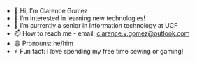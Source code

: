 - 👋 Hi, I’m Clarence Gomez
- 👀 I’m interested in learning new technologies!
- 🌱 I’m currently a senior in Information technology at UCF
- 📫 How to reach me - email: clarence.v.gomez@outlook.com
- 😄 Pronouns: he/him
- ⚡ Fun fact: I love spending my free time sewing or gaming!

<!---
clarencevgomez/clarencevgomez is a ✨ special ✨ repository because its `README.md` (this file) appears on your GitHub profile.
You can click the Preview link to take a look at your changes.
--->
